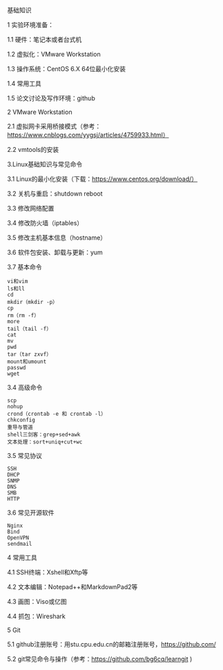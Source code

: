 基础知识

1 实验环境准备：

1.1 硬件：笔记本或者台式机

1.2 虚拟化：VMware Workstation

1.3 操作系统：CentOS 6.X 64位最小化安装 

1.4 常用工具

1.5 论文讨论及写作环境：github


2 VMware Workstation

2.1 虚拟网卡采用桥接模式（参考：https://www.cnblogs.com/yygsj/articles/4759933.html）

2.2 vmtools的安装

3.Linux基础知识与常见命令

3.1 Linux的最小化安装（下载：https://www.centos.org/download/）

3.2 关机与重启：shutdown reboot

3.3 修改网络配置

3.4 修改防火墙（iptables）

3.5 修改主机基本信息（hostname）

3.6 软件包安装、卸载与更新：yum

3.7 基本命令

    vi和vim
    ls和ll
    cd
    mkdir（mkdir -p）
    cp
    rm（rm -f）
    more
    tail（tail -f）
    cat
    mv
    pwd
    tar（tar zxvf） 
    mount和umount
    passwd
    wget
	
3.4 高级命令

    scp
    nohup
    crond（crontab -e 和 crontab -l）
    chkconfig
    重导与管道
    shell三剑客：grep+sed+awk
    文本处理：sort+uniq+cut+wc

3.5 常见协议

    SSH
    DHCP
    SNMP
    DNS
    SMB
    HTTP
3.6 常见开源软件
	
    Nginx
    Bind
    OpenVPN
    sendmail

4 常用工具

4.1 SSH终端：Xshell和Xftp等

4.2 文本编辑：Notepad++和MarkdownPad2等

4.3 画图：Viso或亿图

4.4 抓包：Wireshark

5 Git

5.1 github注册账号：用stu.cpu.edu.cn的邮箱注册账号，https://github.com/

5.2 git常见命令与操作（参考：https://github.com/bg6cq/learngit )





